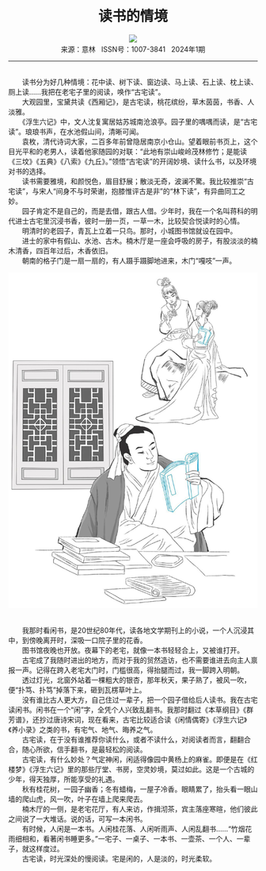 # <center>读书的情境</center>

<div align=center><img src="https://raw.githubusercontent.com/leaguecn/magazines/main/img_authors/%d7%f7%d5%df%a3%ba%cd%f5%cc%ab%c9%fa.jpg"></div>

<center>来源：意林   ISSN号：1007-3841   2024年1期</center>

* * *

<br>　　读书分为好几种情境：花中读、树下读、窗边读、马上读、石上读、枕上读、厕上读……我把在老宅子里的阅读，唤作“古宅读”。  
　　大观园里，宝黛共读《西厢记》，是古宅读，桃花缤纷，草木茵茵，书香、人淡雅。  
　　《浮生六记》中，文人沈复寓居姑苏城南沧浪亭。园子里的喁喁而读，是“古宅读”。琅琅书声，在水池假山间，清晰可闻。  
　　袁枚，清代诗词大家，二百多年前曾隐居南京小仓山。望着眼前书页上，这个目光平和的老男人，读着他家随园的对联：“此地有崇山峻岭茂林修竹；是能读《三坟》《五典》《八索》《九丘》。”领悟“古宅读”的开阔妙境、读什么书，以及环境对书的选择。  
　　读书需要雅境，和颜悦色，眉目舒展；散淡无奇，波澜不驚。我比较推崇“古宅读”，与宋人“间身不与时荣谢，抱膝惟评古是非”的“林下读”，有异曲同工之妙。  
　　园子肯定不是自己的，而是去借，跟古人借。少年时，我在一个名叫蒋科的明代进士古宅里沉浸书香，彼时一册一页，一草一木，比较契合悦读时的心情。  
　　明清时的老园子，青瓦上立着一只鸟。那时，小城图书馆就设在园中。  
　　进士的家中有假山、水池、古木。楠木厅是一座会呼吸的房子，有股淡淡的楠木清香，四百年过后，木香依旧。  
　　朝南的格子门是一扇一扇的，有人蹑手蹑脚地进来，木门“嘎吱”一声。

![](https://raw.githubusercontent.com/leaguecn/magazines/main/img/yili20240157-1-l.jpg)

  
<br>　　我那时看闲书，是20世纪80年代，读各地文学期刊上的小说，一个人沉浸其中，到傍晚离开时，深吸一口院子里的花香。  
　　图书馆夜晚也开放。夜幕下的老宅，就像一本书轻轻合上，又被谁打开。  
　　古宅成了我随时进出的地方，而对于我的贸然造访，也不需要谁进去向主人禀报一声。记得在跨入老宅大门时，门槛很高，得抬腿而过，我一脚跨入明朝。  
　　透过灯光，北窗外站着一棵粗大的银杏，那年秋天，果子熟了，被风一吹，便“扑笃、扑笃”掉落下来，砸到瓦楞草叶上。  
　　没有谁比古人更大方，自己住过一辈子，把一个园子借给后人读书。我在古宅读闲书。闲书在一个“闲”字，全凭个人兴致乱翻书。我那时翻过《本草纲目》《群芳谱》，还抄过唐诗宋词，现在看来，古宅比较适合读《闲情偶寄》《浮生六记》《养小录》之类的书，有宅气、地气、晦养之气。  
　　古宅读，在于没有谁推荐你读什么，或者不读什么，对阅读者而言，翻翻合合，随心所欲，信手翻书，是最轻松的阅读。  
　　古宅读，有什么妙处？气定神闲，闲适得像园中黄杨上的麻雀。即便是在《红楼梦》《浮生六记》里的那些厅堂、书房，空灵妙境，莫过如此。这是一个古城的少年，得天独厚，所能享受的礼遇。  
　　秋有桂花树，一园子幽香；冬有蜡梅，一屋子冷香。眼睛累了，抬头看一眼山墙的爬山虎，风一吹，叶子在墙上爬来爬去。  
　　楠木厅的一侧，是老宅花厅，有人来访，作揖沏茶，宾主落座寒暄，他们彼此之间说了一大堆话。说的话，可写一本闲书。  
　　有时候，人闲是一本书。人闲桂花落、人闲听雨声、人闲乱翻书……“竹烟花雨细相和，看著闲书睡更多。”一宅子、一桌子、一本书、一壶茶、一个人、一辈子，就这样度过。  
　　古宅读，时光深处的慢阅读。宅是闲的，人是淡的，时光柔软。
